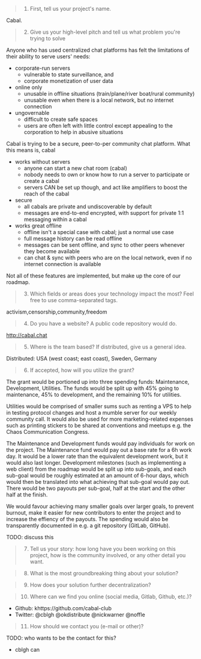 > 1. First, tell us your project's name. 

Cabal.


> 2. Give us your high-level pitch and tell us what problem you're trying to solve

Anyone who has used centralized chat platforms has felt the limitations of their ability to serve users' needs:

- corporate-run servers
  - vulnerable to state surveillance, and
  - corporate monetization of user data
- online only
  - unusable in offline situations (train/plane/river boat/rural community)
  - unusable even when there is a local network, but no internet connection
- ungovernable
  - difficult to create safe spaces
  - users are often left with little control except appealing to the corporation to help in abusive situations

Cabal is trying to be a secure, peer-to-per community chat platform. What this means is, cabal

- works without servers
  - anyone can start a new chat room (cabal)
  - nobody needs to own or know how to run a server to participate or create a cabal
  - servers CAN be set up though, and act like amplifiers to boost the reach of the cabal
- secure
  - all cabals are private and undiscoverable by default
  - messages are end-to-end encrypted, with support for private 1:1 messaging within a cabal
- works great offline
  - offline isn't a special case with cabal; just a normal use case
  - full message history can be read offline
  - messages can be sent offline, and sync to other peers whenever they become available
  - can chat & sync with peers who are on the local network, even if no internet connection is available

Not all of these features are implemented, but make up the core of our roadmap.

> 3. Which fields or areas does your technology impact the most? Feel free to use comma-separated tags.

activism,censorship,community,freedom

> 4. Do you have a website? A public code repository would do. 

http://cabal.chat

> 5. Where is the team based? If distributed, give us a general idea. 

Distributed: USA (west coast; east coast), Sweden, Germany

> 6. If accepted, how will you utilize the grant? 

The grant would be portioned up into three spending funds: Maintenance, Development, Utilities. The funds would be split up with 45% going to maintenance, 45% to development, and the remaining 10% for utilities.

Utilities would be comprised of smaller sums such as renting a VPS to help in testing protocol changes and host a mumble server for our weekly community call. It would also be used for more marketing-related expenses such as printing stickers to be shared at conventions and meetups e.g. the Chaos Communication Congress.

The Maintenance and Development funds would pay individuals for work on the project. The Maintenance fund would pay out a base rate for a 6h work day. It would be a lower rate than the equivalent development work, but it would also last longer. Development milestones (such as implementing a web client) from the roadmap would be split up into sub-goals, and each sub-goal would be roughly estimated at an amount of 6-hour days, which would then be translated into what achieving that sub-goal would pay out. There would be two payouts per sub-goal, half at the start and the other half at the finish. 

We would favour achieving many smaller goals over larger goals, to prevent burnout, make it easier for new contributors to enter the project and to increase the effiency of the payouts. The spending would also be transparently documented in e.g. a git repository (GitLab, GitHub).

TODO: discuss this

> 7. Tell us your story: how long have you been working on this project, how is the community involved, or any other detail you want.


> 8. What is the most groundbreaking thing about your solution?


> 9. How does your solution further decentralization?


> 10. Where can we find you online (social media, Gitlab, Github, etc.)? 

- Github: khttps://github.com/cabal-club
- Twitter: @cblgh @okdistribute @nickwarner @noffle 

> 11. How should we contact you (e-mail or other)? 

TODO: who wants to be the contact for this?
* cblgh can

